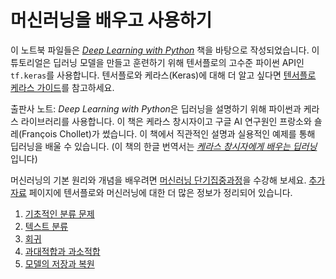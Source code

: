 # 머신러닝을 배우고 사용하기

이 노트북 파일들은 _[Deep Learning with Python](https://books.google.com/books?id=Yo3CAQAACAAJ)_ 책을 바탕으로 작성되었습니다. 이 튜토리얼은 딥러닝 모델을 만들고 훈련하기 위해 텐서플로의 고수준 파이썬 API인 `tf.keras`를 사용합니다. 텐서플로와 케라스(Keras)에 대해 더 알고 싶다면 [텐서플로 케라스 가이드](../../guide/keras)를 참고하세요.

출판사 노트: *Deep Learning with Python*은 딥러닝을 설명하기 위해 파이썬과 케라스 라이브러리를 사용합니다. 이 책은 케라스 창시자이고 구글 AI 연구원인 프랑소와 숄레(François Chollet)가 썼습니다. 이 책에서 직관적인 설명과 실용적인 예제를 통해 딥러닝을 배울 수 있습니다. (이 책의 한글 번역서는 _[케라스 창시자에게 배우는 딥러닝](https://books.google.co.kr/books?id=EJV5DwAAQBAJ)_ 입니다)

머신러닝의 기본 원리와 개념을 배우려면 [머신러닝 단기집중과정](https://developers.google.com/machine-learning/crash-course/)을 수강해 보세요. [추가 자료](../next_steps) 페이지에 텐서플로와 머신러닝에 대한 더 많은 정보가 정리되어 있습니다.

1. [기초적인 분류 문제](./basic_classification)
2. [텍스트 분류](./basic_text_classification)
3. [회귀](./basic_regression)
4. [과대적합과 과소적합](./overfit_and_underfit)
5. [모델의 저장과 복원](./save_and_restore_models)
